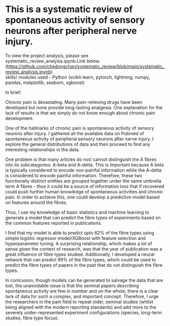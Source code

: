 # This is a systematic review of spontaneous activity of sensory neurons after peripheral nerve injury. 

To view the project analysis, please see systematic_review_analysis.ipynb.Link below.   (https://github.com/chedongchan/systematic_review/blob/main/systematic_review_analysis.ipynb).     
skills/ modules used - Python (scikit-learn, pytorch, lightning, numpy, pandas, matplotlib, seaborn, xgboost)

In brief: 

Chronic pain is devastating. Many pain-relieving drugs have been developed but none provide long-lasting analgesia. 
One explanation for the lack of results is that we simply do not know enough about chronic pain development. 

One of the hallmarks of chronic pain is spontaneous activity of sensory neurons after injury. 
I gathered all the available data on Pubmed of spontaneous activity of peripheral sensory neurons after nerve injury.
I explore the general distributions of data and then proceed to find any interesting relationships in the data. 

One problem is that many articles do not/ cannot distinguish the A fibres into its subcategories: A-beta and A-delta. 
This is important because A beta is typically considered to encode non-painful information while the A-delta is considered to encode painful information. Therefore, these two functionally distinct entities are grouped together under the same umbrella term A fibres - thus it could be a source of information loss that if recovered could push further human knowledge of spontaneous activities and chronic pain. In order to achieve this, one could develop a predictive model based on features around the fibres.

Thus, I use my knowledge of basic statistics and machine learning to generate a model that can predict the fibre types of experiments based on the common features reported in publications. 

I find that my model is able to predict upto 62% of the fibre types using simple logistic regressor model/XGBoost with feature selection and hyperparameter tuning. A surprising relationship, which makes a lot of sense given the context of research, was that the year of publication was a great influence of fibre types studied. Additionally, I developed a neural network that can predict 99% of the fibre types, which could be used to predict the fibre types of papers in the past that do not distinguish the fibre types. 

In conlcusion, though models can be generated to salvage the data that are lost, the unavoidable issue is that the seminal papers describing spontaneous activity are few in number and on the whole, there is a clear lack of data for such a complex, and important concept. Therefore, I urge the researchers in the pain field to repeat older, seminal studies (whilst being aligned with the modern reporting standards) and add more to the severely under-represented experiment configurations (species, long-term studies, fibre type focus).
